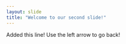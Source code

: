 ```yaml
---
layout: slide
title: "Welcome to our second slide!"
---
```

Added this line!
Use the left arrow to go back!
